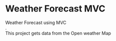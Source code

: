 # Weather Forecast MVC
<div>Weather Forecast using MVC</div>.
<div>
This project gets data from the Open weather Map
</div>
